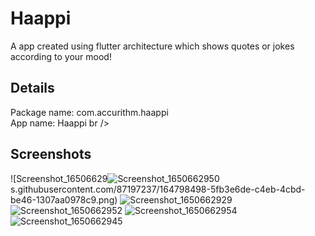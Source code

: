 # Haappi

A app created using flutter architecture which shows quotes or jokes according to your mood!

## Details
Package name: com.accurithm.haappi <br />
App name: Haappi br />

## Screenshots
![Screenshot_16506629![Screenshot_1650662950](https://user-images.githubusercontent.com/87197237/164798504-63a7086b-3d4e-45ca-a017-69445ba525c1.png)s.githubusercontent.com/87197237/164798498-5fb3e6de-c4eb-4cbd-be46-1307aa0978c9.png)
![Screenshot_1650662929](https://user-images.githubusercontent.com/87197237/164798502-5cffa6c3-d89c-441d-9656-b951860c056d.png)
![Screenshot_1650662952](https://user-images.githubusercontent.com/87197237/164798508-bfca1952-12fc-4452-a0f7-f52e0bc3db82.png)
![Screenshot_1650662954](https://user-images.githubusercontent.com/87197237/164798509-254e9f41-5b7b-40e2-97ac-30fe57ea021a.png)
![Screenshot_1650662945](https://user-images.githubusercontent.com/87197237/164798513-b512e36f-4c77-4b86-a53f-9f8c259f5881.png)
